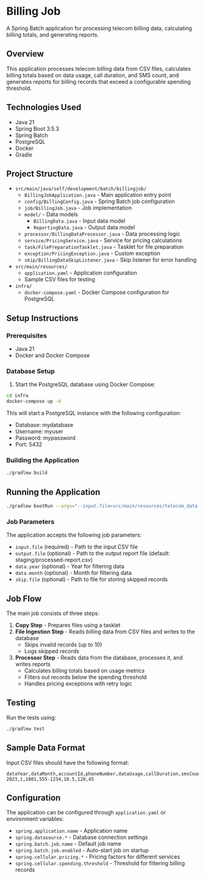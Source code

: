 # Billing Job

A Spring Batch application for processing telecom billing data, calculating billing totals, and generating reports.

## Overview

This application processes telecom billing data from CSV files, calculates billing totals based on data usage, call duration, and SMS count, and generates reports for billing records that exceed a configurable spending threshold.

## Technologies Used

- Java 21
- Spring Boot 3.5.3
- Spring Batch
- PostgreSQL
- Docker
- Gradle

## Project Structure

- `src/main/java/self/development/batch/billingjob/`
  - `BillingJobApplication.java` - Main application entry point
  - `config/BillingConfig.java` - Spring Batch job configuration
  - `job/BillingJob.java` - Job implementation
  - `model/` - Data models
    - `BillingData.java` - Input data model
    - `ReportingData.java` - Output data model
  - `processor/BillingDataProcessor.java` - Data processing logic
  - `service/PricingService.java` - Service for pricing calculations
  - `task/FilePreparationTasklet.java` - Tasklet for file preparation
  - `exception/PricingException.java` - Custom exception
  - `skip/BillingDataSkipListener.java` - Skip listener for error handling
- `src/main/resources/`
  - `application.yaml` - Application configuration
  - Sample CSV files for testing
- `infra/`
  - `docker-compose.yaml` - Docker Compose configuration for PostgreSQL

## Setup Instructions

### Prerequisites

- Java 21
- Docker and Docker Compose

### Database Setup

1. Start the PostgreSQL database using Docker Compose:

```bash
cd infra
docker-compose up -d
```

This will start a PostgreSQL instance with the following configuration:
- Database: mydatabase
- Username: myuser
- Password: mypassword
- Port: 5432

### Building the Application

```bash
./gradlew build
```

## Running the Application

```bash
./gradlew bootRun --args="--input.file=src/main/resources/telecom_data.csv"
```

### Job Parameters

The application accepts the following job parameters:

- `input.file` (required) - Path to the input CSV file
- `output.file` (optional) - Path to the output report file (default: staging/processed-report.csv)
- `data.year` (optional) - Year for filtering data
- `data.month` (optional) - Month for filtering data
- `skip.file` (optional) - Path to file for storing skipped records

## Job Flow

The main job consists of three steps:

1. **Copy Step** - Prepares files using a tasklet
2. **File Ingestion Step** - Reads billing data from CSV files and writes to the database
   - Skips invalid records (up to 10)
   - Logs skipped records
3. **Processor Step** - Reads data from the database, processes it, and writes reports
   - Calculates billing totals based on usage metrics
   - Filters out records below the spending threshold
   - Handles pricing exceptions with retry logic

## Testing

Run the tests using:

```bash
./gradlew test
```

## Sample Data Format

Input CSV files should have the following format:

```
dataYear,dataMonth,accountId,phoneNumber,dataUsage,callDuration,smsCount
2023,1,1001,555-1234,10.5,120,45
```

## Configuration

The application can be configured through `application.yaml` or environment variables:

- `spring.application.name` - Application name
- `spring.datasource.*` - Database connection settings
- `spring.batch.job.name` - Default job name
- `spring.batch.job.enabled` - Auto-start job on startup
- `spring.cellular.pricing.*` - Pricing factors for different services
- `spring.cellular.spending.threshold` - Threshold for filtering billing records
